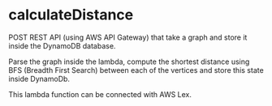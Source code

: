# calculateDistance

POST REST API (using AWS API Gateway) that take a graph and store it inside the DynamoDB database.

Parse the graph inside the lambda, compute the shortest distance using BFS (Breadth First Search) between each of the vertices and store this state inside DynamoDb.

This lambda function can be connected with AWS Lex.